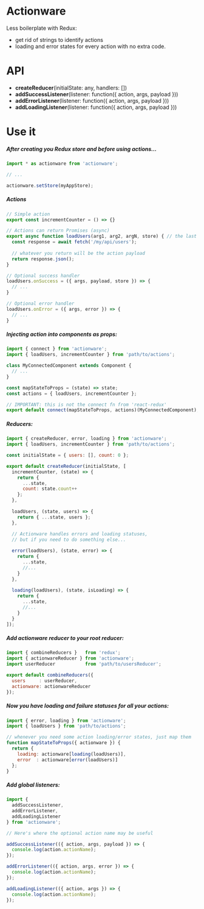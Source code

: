 # Actionware
Less boilerplate with Redux: 
- get rid of strings to identify actions
- loading and error states for every action with no extra code.

# API
- **createReducer**(initialState: any, handlers: [])
- **addSuccessListener**(listener: function({ action, args, payload }))
- **addErrorListener**(listener: function({ action, args, payload }))
- **addLoadingListener**(listener: function({ action, args, payload }))

# Use it

##### After creating you Redux store and before using actions...

```js
import * as actionware from 'actionware';

// ...

actionware.setStore(myAppStore);
```

##### Actions
```js
// Simple action
export const incrementCounter = () => {}

// Actions can return Promises (async)
export async function loadUsers(arg1, arg2, argN, store) { // the last arg is always the store
  const response = await fetch('/my/api/users');
  
  // whatever you return will be the action payload 
  return response.json();   
}

// Optional success handler
loadUsers.onSuccess = ({ args, payload, store }) => {
  // ...
}

// Optional error handler
loadUsers.onError = ({ args, error }) => {
  // ...
}
```

##### Injecting action into components as props:
```js
import { connect } from 'actionware';
import { loadUsers, incrementCounter } from 'path/to/actions';

class MyConnectedComponent extends Component {
  // ...
}

const mapStateToProps = (state) => state;
const actions = { loadUsers, incrementCounter };

// IMPORTANT: this is not the connect fn from 'react-redux'
export default connect(mapStateToProps, actions)(MyConnectedComponent);

```

##### Reducers:
```js
import { createReducer, error, loading } from 'actionware';
import { loadUsers, incrementCounter } from 'path/to/actions';

const initialState = { users: [], count: 0 };

export default createReducer(initialState, [
  incrementCounter, (state) => {
    return { 
      ...state, 
      count: state.count++ 
    };  
  },
  
  loadUsers, (state, users) => {
    return { ...state, users };
  },
  
  // Actionware handles errors and loading statuses,
  // but if you need to do something else...

  error(loadUsers), (state, error) => {
    return {
      ...state,
      //...
    }
  },
  
  loading(loadUsers), (state, isLoading) => {
    return {
      ...state,
      //...
    }
  }
]);
```

##### Add actionware reducer to your root reducer:
```js
import { combineReducers }   from 'redux';
import { actionwareReducer } from 'actionware';
import userReducer           from 'path/to/usersReducer';

export default combineReducers({
  users     : userReducer,
  actionware: actionwareReducer
});
```

##### Now you have loading and failure statuses for all your actions:
```js
import { error, loading } from 'actionware';
import { loadUsers } from 'path/to/actions';

// whenever you need some action loading/error states, just map them
function mapStateToProps({ actionware }) {
  return {
    loading: actionware[loading(loadUsers)],
    error  : actionware[error(loadUsers)]
  };
}
```

##### Add global listeners:
```js
import { 
  addSuccessListener, 
  addErrorListener, 
  addLoadingListener 
} from 'actionware';

// Here's where the optional action name may be useful

addSuccessListener(({ action, args, payload }) => {
  console.log(action.actionName);
});

addErrorListener(({ action, args, error }) => {
  console.log(action.actionName);
});

addLoadingListener(({ action, args }) => {
  console.log(action.actionName);
});
```
